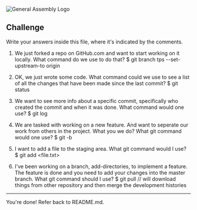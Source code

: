 ![General Assembly Logo](http://i.imgur.com/ke8USTq.png)

## Challenge

Write your answers inside this file, where it's indicated by the comments.

1. We just forked a repo on GitHub.com and want to start working on it locally. What command do we use to do that?
$ git branch tps --set-upstream-to origin

2. OK, we just wrote some code. What command could we use to see a list of all the changes that have been made since the last commit?
$ git status

3. We want to see more info about a specific commit, specifically who created the commit and when it was done. What command would one use?
$ git log

4. We are tasked with working on a new feature. And want to seperate our work from others in the project. What you we do? What git command would one use?
$ git -b <branchName>

5. I want to add a file to the staging area. What git command would I use?
$ git add <file.txt>

6. I've been working on a branch, add-directories, to implement a feature. The feature is done and you need to add your changes into the master branch. What git command should I use?
$ git pull // will download things from other repository and then merge the development histories


<hr>

You're done! Refer back to README.md.
